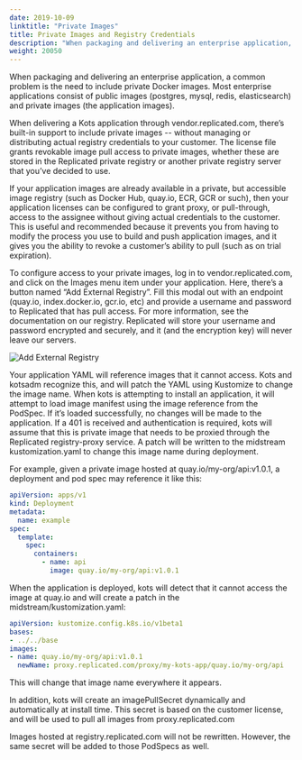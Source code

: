 ```yaml
---
date: 2019-10-09
linktitle: "Private Images"
title: Private Images and Registry Credentials
description: "When packaging and delivering an enterprise application, a common problem is the need to include private Docker images. Most enterprise applications consist of public images (postgres, mysql, redis, elasticsearch) and private images (the application images)."
weight: 20050
---
```


When packaging and delivering an enterprise application, a common problem is the need to include private Docker images. Most enterprise applications consist of public images (postgres, mysql, redis, elasticsearch) and private images (the application images).

When delivering a Kots application through vendor.replicated.com, there’s built-in support to include private images -- without managing or distributing actual registry credentials to your customer. The license file grants revokable image pull access to private images, whether these are stored in the Replicated private registry or another private registry server that you’ve decided to use.

If your application images are already available in a private, but accessible image registry (such as Docker Hub, quay.io, ECR, GCR or such), then your application licenses can be configured to grant proxy, or pull-through, access to the assignee without giving actual credentials to the customer. This is useful and recommended because it prevents you from having to modify the process you use to build and push application images, and it gives you the ability to revoke a customer’s ability to pull (such as on trial expiration).

To configure access to your private images, log in to vendor.replicated.com, and click on the Images menu item under your application. Here, there’s a button named “Add External Registry”. Fill this modal out with an endpoint (quay.io, index.docker.io, gcr.io, etc) and provide a username and password to Replicated that has pull access. For more information, see the documentation on our registry. Replicated will store your username and password encrypted and securely, and it (and the encryption key) will never leave our servers.

![Add External Registry](/images/add-external-registry.png)


Your application YAML will reference images that it cannot access. Kots and kotsadm recognize this, and will patch the YAML using Kustomize to change the image name. When kots is attempting to install an application, it will attempt to load image manifest using the image reference from the PodSpec. If it’s loaded successfully, no changes will be made to the application. If a 401 is received and authentication is required, kots will assume that this is private image that needs to be proxied through the Replicated registry-proxy service. A patch will be written to the midstream kustomization.yaml to change this image name during deployment.

For example, given a private image hosted at quay.io/my-org/api:v1.0.1, a deployment and pod spec may reference it like this:

```yaml
apiVersion: apps/v1
kind: Deployment
metadata:
  name: example
spec:
  template:
    spec:
      containers:
        - name: api
          image: quay.io/my-org/api:v1.0.1
```

When the application is deployed, kots will detect that it cannot access the image at quay.io and will create a patch in the midstream/kustomization.yaml:

```yaml
apiVersion: kustomize.config.k8s.io/v1beta1
bases:
- ../../base
images:
- name: quay.io/my-org/api:v1.0.1
  newName: proxy.replicated.com/proxy/my-kots-app/quay.io/my-org/api
```

This will change that image name everywhere it appears.

In addition, kots will create an imagePullSecret dynamically and automatically at install time. This secret is based on the customer license, and will be used to pull all images from proxy.replicated.com

Images hosted at registry.replicated.com will not be rewritten.  However, the same secret will be added to those PodSpecs as well.
